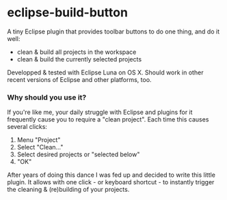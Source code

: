 # eclipse-build-button
A tiny Eclipse plugin that provides toolbar buttons to do one thing, and do it well:

* clean & build all projects in the workspace
* clean & build the currently selected projects

Developped & tested with Eclipse Luna on OS X. Should work in other recent versions of Eclipse and other platforms, too.

### Why should you use it?

If you're like me, your daily struggle with Eclipse and plugins for it frequently cause you to require a "clean project". Each time this causes several clicks:
 1. Menu "Project"
 2. Select "Clean…"
 3. Select desired projects or "selected below"
 4. "OK"

After years of doing this dance I was fed up and decided to write this little plugin. It allows with one click - or keyboard shortcut - to instantly trigger the cleaning & (re)building of your projects. 
